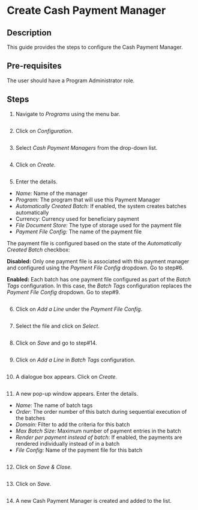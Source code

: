 # Create Cash Payment Manager

## Description

This guide provides the steps to configure the Cash Payment Manager.

## Pre-requisites

The user should have a Program Administrator role.

## Steps

1. Navigate to _Programs_ using the menu bar.

<figure><img src="../../../../../../.gitbook/assets/payment-manager-program (2).png" alt=""><figcaption></figcaption></figure>

2. Click on _Configuration_.

<figure><img src="../../../../../../.gitbook/assets/payment-manager-conf.png" alt=""><figcaption></figcaption></figure>

3. Select _Cash Payment Managers_ from the drop-down list.

<figure><img src="../../../../../../.gitbook/assets/payment-manger-dropdown-cash (1).PNG" alt=""><figcaption></figcaption></figure>

4. Click on _Create_.

<figure><img src="../../../../../../.gitbook/assets/cash-payment-create.PNG" alt=""><figcaption></figcaption></figure>

5. Enter the details.

* _Name:_ Name of the manager
* _Program:_ The program that will use this Payment Manager
* _Automatically Created Batch:_ If enabled, the system creates batches automatically
* Currency: Currency used for beneficiary payment
* _File Document Store:_ The type of storage used for the payment file
* _Payment File Config:_ The name of the payment file

The payment file is configured based on the state of the _Automatically Created Batch_ checkbox:

**Disabled:** Only one payment file is associated with this payment manager and configured using the _Payment File Config_ dropdown. Go to step#6.

**Enabled:** Each batch has one payment file configured as part of the _Batch Tags_ configuration. In this case, the _Batch Tags_ configuration replaces the _Payment File Config_ dropdown. Go to step#9.

<figure><img src="../../../../../../.gitbook/assets/cash-payment-manager-file-conf.PNG" alt=""><figcaption></figcaption></figure>

6. Click on _Add a Line_ under the _Payment File Config_.

<figure><img src="../../../../../../.gitbook/assets/cash-payment-details (2).PNG" alt=""><figcaption></figcaption></figure>

7. Select the file and click on _Select_.

<figure><img src="../../../../../../.gitbook/assets/voucher-payment-select.png" alt=""><figcaption></figcaption></figure>

8. Click on _Save_ and go to step#14.

<figure><img src="../../../../../../.gitbook/assets/cash-payment-file-save (2).png" alt=""><figcaption></figcaption></figure>

9. Click on _Add a Line_ in _Batch Tags_ configuration.

<figure><img src="../../../../../../.gitbook/assets/cash-payment-save (1).PNG" alt=""><figcaption></figcaption></figure>

10. A dialogue box appears. Click on _Create._

<figure><img src="../../../../../../.gitbook/assets/batch-tags-list (1).PNG" alt=""><figcaption></figcaption></figure>

11. A new pop-up window appears. Enter the details.

* _Name_: The name of batch tags
* _Order_: The order number of this batch during sequential execution of the batches
* _Domain:_ Filter to add the criteria for this batch
* _Max Batch Size_: Maximum number of payment entries in the batch
* _Render per payment instead of batch_: If enabled, the payments are rendered individually instead of in a batch
* _File Config:_ Name of the payment file for this batch

<figure><img src="../../../../../../.gitbook/assets/batch-tags-drop-down (2).png" alt=""><figcaption></figcaption></figure>

12. Click on _Save & Close._

<figure><img src="../../../../../../.gitbook/assets/batch-tags-template (2).png" alt=""><figcaption></figcaption></figure>

13. Click on _Save._

<figure><img src="../../../../../../.gitbook/assets/cash-payment-save (5).PNG" alt=""><figcaption></figcaption></figure>

14. A new Cash Payment Manager is created and added to the list.

<figure><img src="../../../../../../.gitbook/assets/cash-payment-result (1).PNG" alt=""><figcaption></figcaption></figure>
